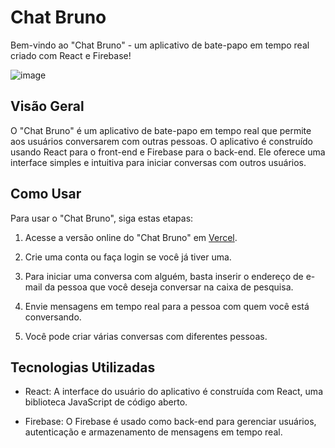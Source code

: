 # Chat Bruno

Bem-vindo ao "Chat Bruno" - um aplicativo de bate-papo em tempo real criado com React e Firebase!

![image](https://github.com/BrunoFaria93/chatBruno/assets/85502762/1f1eb72b-b04f-49e4-b861-f7f93ed4248d)

## Visão Geral

O "Chat Bruno" é um aplicativo de bate-papo em tempo real que permite aos usuários conversarem com outras pessoas. O aplicativo é construído usando React para o front-end e Firebase para o back-end. Ele oferece uma interface simples e intuitiva para iniciar conversas com outros usuários.

## Como Usar

Para usar o "Chat Bruno", siga estas etapas:

1. Acesse a versão online do "Chat Bruno" em [Vercel](https://chat-bruno-react.vercel.app).

2. Crie uma conta ou faça login se você já tiver uma.

3. Para iniciar uma conversa com alguém, basta inserir o endereço de e-mail da pessoa que você deseja conversar na caixa de pesquisa.

4. Envie mensagens em tempo real para a pessoa com quem você está conversando.

5. Você pode criar várias conversas com diferentes pessoas.

## Tecnologias Utilizadas

- React: A interface do usuário do aplicativo é construída com React, uma biblioteca JavaScript de código aberto.

- Firebase: O Firebase é usado como back-end para gerenciar usuários, autenticação e armazenamento de mensagens em tempo real.




